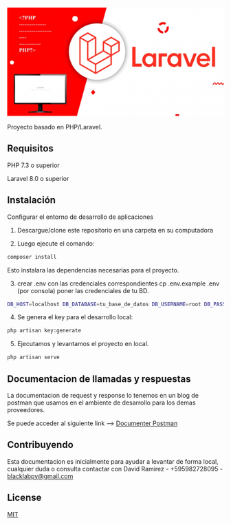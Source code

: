 ![Laravel](https://raw.githubusercontent.com/lredes/chatbot/refs/heads/main/public/Laravel_Framework-copy-1030x515.webp)

Proyecto basado en PHP/Laravel. 


## Requisitos

PHP 7.3 o superior

Laravel 8.0 o superior

## Instalación

Configurar el entorno de desarrollo de aplicaciones

1. Descargue/clone este repositorio en una carpeta en su computadora

2. Luego ejecute el comando:

```bash
composer install
```

Esto instalara las dependencias necesarias para el proyecto.

3. crear .env con las credenciales correspondientes cp .env.example .env (por consola) poner las credenciales de tu BD.

```bash
DB_HOST=localhost DB_DATABASE=tu_base_de_datos DB_USERNAME=root DB_PASSWORD=
```

4. Se genera el key para el desarrollo local:

```bash
php artisan key:generate
```

5. Ejecutamos y levantamos el proyecto en local.

```bash
php artisan serve
```

## Documentacion de llamadas y respuestas

La documentacion de request y response lo tenemos en un blog de postman que usamos en el ambiente de desarrollo para los demas proveedores.

Se puede acceder al siguiente link -->  [Documenter Postman](https://documenter.getpostman.com/view/34748304/2sA3JJ8hfv) 

## Contribuyendo

Esta documentacion es inicialmente para ayudar a levantar de forma local, cualquier duda o consulta contactar con David Ramirez - +595982728095 - blacklabpy@gmail.com

## License

[MIT](https://choosealicense.com/licenses/mit/)
